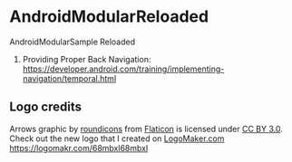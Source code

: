# AndroidModularReloaded

AndroidModularSample Reloaded

1. Providing Proper Back Navigation: <https://developer.android.com/training/implementing-navigation/temporal.html>

## Logo credits

Arrows graphic by <a href="http://www.flaticon.com/authors/roundicons">roundicons</a> from <a href="http://www.flaticon.com/">Flaticon</a> is licensed under <a href="http://creativecommons.org/licenses/by/3.0/" title="Creative Commons BY 3.0">CC BY 3.0</a>. Check out the new logo that I created on <a href="http://logomakr.com" title="Logo Maker">LogoMaker.com</a> https://logomakr.com/68mbxl68mbxl
